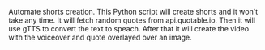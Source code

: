 Automate shorts creation. This Python script will create shorts and it won't take any time.
It will fetch random quotes from api.quotable.io.
Then it will use gTTS to convert the text to speach.
After that it will create the video with the voiceover and quote overlayed over an image.

